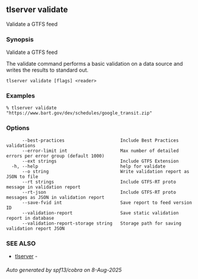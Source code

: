 ## tlserver validate

Validate a GTFS feed

### Synopsis

Validate a GTFS feed

The validate command performs a basic validation on a data source and writes the results to standard out.

```
tlserver validate [flags] <reader>
```

### Examples

```
% tlserver validate "https://www.bart.gov/dev/schedules/google_transit.zip"
```

### Options

```
      --best-practices                     Include Best Practices validations
      --error-limit int                    Max number of detailed errors per error group (default 1000)
      --ext strings                        Include GTFS Extension
  -h, --help                               help for validate
      --o string                           Write validation report as JSON to file
      --rt strings                         Include GTFS-RT proto message in validation report
      --rt-json                            Include GTFS-RT proto messages as JSON in validation report
      --save-fvid int                      Save report to feed version ID
      --validation-report                  Save static validation report in database
      --validation-report-storage string   Storage path for saving validation report JSON
```

### SEE ALSO

* [tlserver](tlserver.md)	 - 

###### Auto generated by spf13/cobra on 8-Aug-2025
